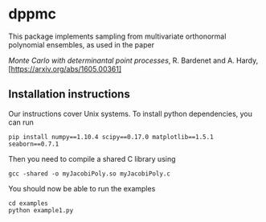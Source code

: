 # dppmc

This package implements sampling from multivariate orthonormal polynomial ensembles, as used in the paper

*Monte Carlo with determinantal point processes*, R. Bardenet and A. Hardy, [https://arxiv.org/abs/1605.00361]

## Installation instructions
Our instructions cover Unix systems. To install python dependencies, you can run
```
pip install numpy==1.10.4 scipy==0.17.0 matplotlib==1.5.1 seaborn==0.7.1
```
Then you need to compile a shared C library using
```
gcc -shared -o myJacobiPoly.so myJacobiPoly.c
```
You should now be able to run the examples
```
cd examples
python example1.py
```
